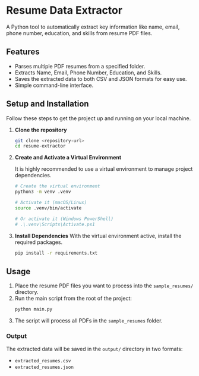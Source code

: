 # Resume Data Extractor

A Python tool to automatically extract key information like name, email, phone number, education, and skills from resume PDF files.

## Features

- Parses multiple PDF resumes from a specified folder.
- Extracts Name, Email, Phone Number, Education, and Skills.
- Saves the extracted data to both CSV and JSON formats for easy use.
- Simple command-line interface.

## Setup and Installation

Follow these steps to get the project up and running on your local machine.

1.  **Clone the repository**
    ```bash
    git clone <repository-url>
    cd resume-extractor
    ```

2.  **Create and Activate a Virtual Environment**

    It is highly recommended to use a virtual environment to manage project dependencies.

    ```bash
    # Create the virtual environment
    python3 -m venv .venv

    # Activate it (macOS/Linux)
    source .venv/bin/activate

    # Or activate it (Windows PowerShell)
    # .\.venv\Scripts\Activate.ps1
    ```

3.  **Install Dependencies**
    With the virtual environment active, install the required packages.
    ```bash
    pip install -r requirements.txt
    ```

## Usage

1.  Place the resume PDF files you want to process into the `sample_resumes/` directory.
2.  Run the main script from the root of the project:
    ```bash
    python main.py
    ```
3.  The script will process all PDFs in the `sample_resumes` folder.

### Output

The extracted data will be saved in the `output/` directory in two formats:
- `extracted_resumes.csv`
- `extracted_resumes.json`